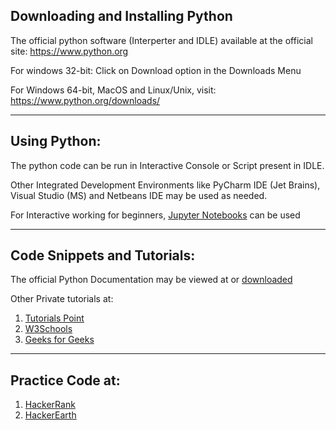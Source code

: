 ## Downloading and Installing Python
The official python software (Interperter and IDLE) available at the official site: https://www.python.org

For windows 32-bit: Click on Download option in the Downloads Menu

For Windows 64-bit, MacOS and Linux/Unix, visit: https://www.python.org/downloads/

****

## Using Python:

The python code can be run in Interactive Console or Script present in IDLE.

Other Integrated Development Environments like PyCharm IDE (Jet Brains), Visual Studio (MS) and Netbeans IDE may be used as needed.

For Interactive working for beginners, [Jupyter Notebooks](https://jupyter.org) can be used

****

## Code Snippets and Tutorials:
The official Python Documentation may be viewed at or [downloaded](https://docs.python.org/)

Other Private tutorials at:  
1. [Tutorials Point](https://www.tutorialspoint.com/python/index.htm)  
2. [W3Schools](https://www.w3schools.com/python/)  
3. [Geeks for Geeks](https://www.geeksforgeeks.org/python-programming-language/)  

****

## Practice Code at:
1. [HackerRank](https://www.hackerrank.com/)  
2. [HackerEarth](https://www.hackerearth.com/)
